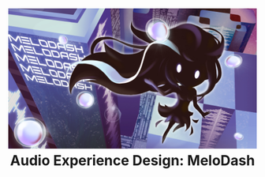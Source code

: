 <h1 align="center">
	<img width="1000" src="Images/Cover.jpg" alt="Awesome">
 <br>
  Audio Experience Design: MeloDash
